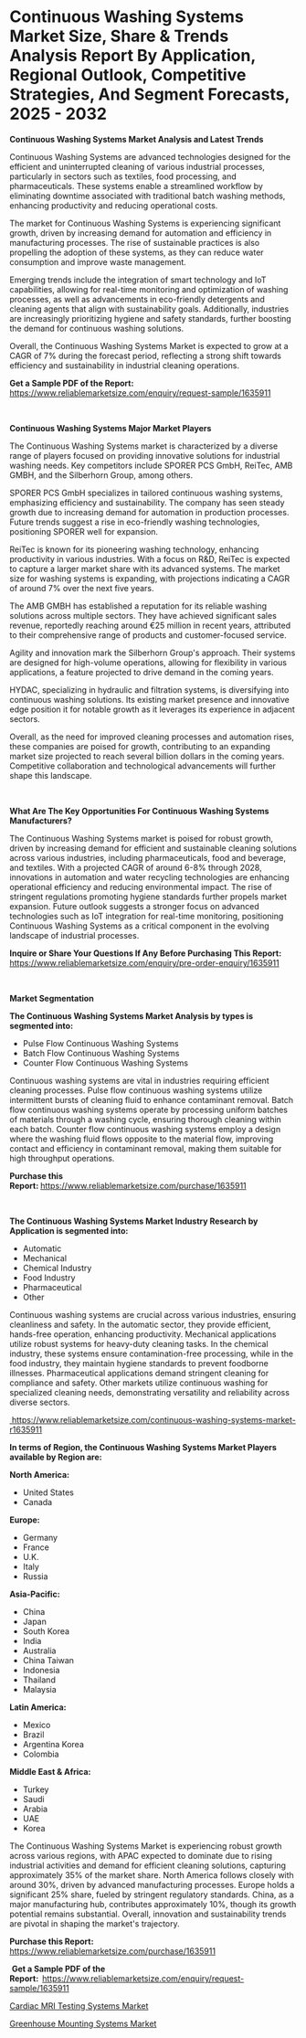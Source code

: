 <p><h1>Continuous Washing Systems Market Size, Share & Trends Analysis Report By Application, Regional Outlook, Competitive Strategies, And Segment Forecasts, 2025 - 2032</h1></p><p><strong>Continuous Washing Systems Market Analysis and Latest Trends</strong></p>
<p><p>Continuous Washing Systems are advanced technologies designed for the efficient and uninterrupted cleaning of various industrial processes, particularly in sectors such as textiles, food processing, and pharmaceuticals. These systems enable a streamlined workflow by eliminating downtime associated with traditional batch washing methods, enhancing productivity and reducing operational costs. </p><p>The market for Continuous Washing Systems is experiencing significant growth, driven by increasing demand for automation and efficiency in manufacturing processes. The rise of sustainable practices is also propelling the adoption of these systems, as they can reduce water consumption and improve waste management. </p><p>Emerging trends include the integration of smart technology and IoT capabilities, allowing for real-time monitoring and optimization of washing processes, as well as advancements in eco-friendly detergents and cleaning agents that align with sustainability goals. Additionally, industries are increasingly prioritizing hygiene and safety standards, further boosting the demand for continuous washing solutions.</p><p>Overall, the Continuous Washing Systems Market is expected to grow at a CAGR of 7% during the forecast period, reflecting a strong shift towards efficiency and sustainability in industrial cleaning operations.</p></p>
<p><strong>Get a Sample PDF of the Report:&nbsp;</strong> <a href="https://www.reliablemarketsize.com/enquiry/request-sample/1635911?utm_campaign=1103&utm_medium=2&utm_source=Github&utm_content=ia&utm_term=23032025&utm_id=continuous-washing-systems">https://www.reliablemarketsize.com/enquiry/request-sample/1635911</a></p>
<p>&nbsp;</p>
<p><strong>Continuous Washing Systems Major Market Players</strong></p>
<p><p>The Continuous Washing Systems market is characterized by a diverse range of players focused on providing innovative solutions for industrial washing needs. Key competitors include SPORER PCS GmbH, ReiTec, AMB GMBH, and the Silberhorn Group, among others. </p><p>SPORER PCS GmbH specializes in tailored continuous washing systems, emphasizing efficiency and sustainability. The company has seen steady growth due to increasing demand for automation in production processes. Future trends suggest a rise in eco-friendly washing technologies, positioning SPORER well for expansion.</p><p>ReiTec is known for its pioneering washing technology, enhancing productivity in various industries. With a focus on R&D, ReiTec is expected to capture a larger market share with its advanced systems. The market size for washing systems is expanding, with projections indicating a CAGR of around 7% over the next five years.</p><p>The AMB GMBH has established a reputation for its reliable washing solutions across multiple sectors. They have achieved significant sales revenue, reportedly reaching around €25 million in recent years, attributed to their comprehensive range of products and customer-focused service.</p><p>Agility and innovation mark the Silberhorn Group's approach. Their systems are designed for high-volume operations, allowing for flexibility in various applications, a feature projected to drive demand in the coming years.</p><p>HYDAC, specializing in hydraulic and filtration systems, is diversifying into continuous washing solutions. Its existing market presence and innovative edge position it for notable growth as it leverages its experience in adjacent sectors.</p><p>Overall, as the need for improved cleaning processes and automation rises, these companies are poised for growth, contributing to an expanding market size projected to reach several billion dollars in the coming years. Competitive collaboration and technological advancements will further shape this landscape.</p></p>
<p>&nbsp;</p>
<p><strong>What Are The Key Opportunities For Continuous Washing Systems Manufacturers?</strong></p>
<p><p>The Continuous Washing Systems market is poised for robust growth, driven by increasing demand for efficient and sustainable cleaning solutions across various industries, including pharmaceuticals, food and beverage, and textiles. With a projected CAGR of around 6-8% through 2028, innovations in automation and water recycling technologies are enhancing operational efficiency and reducing environmental impact. The rise of stringent regulations promoting hygiene standards further propels market expansion. Future outlook suggests a stronger focus on advanced technologies such as IoT integration for real-time monitoring, positioning Continuous Washing Systems as a critical component in the evolving landscape of industrial processes.</p></p>
<p><strong>Inquire or Share Your Questions If Any Before Purchasing This Report:</strong> <a href="https://www.reliablemarketsize.com/enquiry/pre-order-enquiry/1635911?utm_campaign=1103&utm_medium=2&utm_source=Github&utm_content=ia&utm_term=23032025&utm_id=continuous-washing-systems">https://www.reliablemarketsize.com/enquiry/pre-order-enquiry/1635911</a></p>
<p>&nbsp;</p>
<p><strong>Market Segmentation</strong></p>
<p><strong>The Continuous Washing Systems Market Analysis by types is segmented into:</strong></p>
<p><ul><li>Pulse Flow Continuous Washing Systems</li><li>Batch Flow Continuous Washing Systems</li><li>Counter Flow Continuous Washing Systems</li></ul></p>
<p><p>Continuous washing systems are vital in industries requiring efficient cleaning processes. Pulse flow continuous washing systems utilize intermittent bursts of cleaning fluid to enhance contaminant removal. Batch flow continuous washing systems operate by processing uniform batches of materials through a washing cycle, ensuring thorough cleaning within each batch. Counter flow continuous washing systems employ a design where the washing fluid flows opposite to the material flow, improving contact and efficiency in contaminant removal, making them suitable for high throughput operations.</p></p>
<p><strong>Purchase this Report:&nbsp;</strong><a href="https://www.reliablemarketsize.com/purchase/1635911?utm_campaign=1103&utm_medium=2&utm_source=Github&utm_content=ia&utm_term=23032025&utm_id=continuous-washing-systems">https://www.reliablemarketsize.com/purchase/1635911</a></p>
<p>&nbsp;</p>
<p><strong>The Continuous Washing Systems Market Industry Research by Application is segmented into:</strong></p>
<p><ul><li>Automatic</li><li>Mechanical</li><li>Chemical Industry</li><li>Food Industry</li><li>Pharmaceutical</li><li>Other</li></ul></p>
<p><p>Continuous washing systems are crucial across various industries, ensuring cleanliness and safety. In the automatic sector, they provide efficient, hands-free operation, enhancing productivity. Mechanical applications utilize robust systems for heavy-duty cleaning tasks. In the chemical industry, these systems ensure contamination-free processing, while in the food industry, they maintain hygiene standards to prevent foodborne illnesses. Pharmaceutical applications demand stringent cleaning for compliance and safety. Other markets utilize continuous washing for specialized cleaning needs, demonstrating versatility and reliability across diverse sectors.</p></p>
<p><a href="https://www.reliablemarketsize.com/continuous-washing-systems-market-r1635911?utm_campaign=1103&utm_medium=2&utm_source=Github&utm_content=ia&utm_term=23032025&utm_id=continuous-washing-systems">&nbsp;https://www.reliablemarketsize.com/continuous-washing-systems-market-r1635911</a></p>
<p><strong>In terms of Region, the Continuous Washing Systems Market Players available by Region are:</strong></p>
<p>
    <p> <strong> North America: </strong>
        <ul>
            <li>United States</li>
            <li>Canada</li>
        </ul>
        </p> 
    <p> <strong> Europe: </strong>
        <ul>
            <li>Germany</li>
            <li>France</li>
            <li>U.K.</li>
            <li>Italy</li>
            <li>Russia</li>
        </ul>
        </p> 
    <p> <strong> Asia-Pacific: </strong>
        <ul>
            <li>China</li>
            <li>Japan</li>
            <li>South Korea</li>
            <li>India</li>
            <li>Australia</li>
            <li>China Taiwan</li>
            <li>Indonesia</li>
            <li>Thailand</li>
            <li>Malaysia</li>
        </ul>
        </p> 
    <p> <strong> Latin America: </strong>
        <ul>
            <li>Mexico</li>
            <li>Brazil</li>
            <li>Argentina Korea</li>
            <li>Colombia</li>
        </ul>
        </p> 
    <p> <strong> Middle East & Africa: </strong>
        <ul>
            <li>Turkey</li>
            <li>Saudi</li>
            <li>Arabia</li>
            <li>UAE</li>
            <li>Korea</li>
        </ul>
    </p>
    </p>
<p><p>The Continuous Washing Systems Market is experiencing robust growth across various regions, with APAC expected to dominate due to rising industrial activities and demand for efficient cleaning solutions, capturing approximately 35% of the market share. North America follows closely with around 30%, driven by advanced manufacturing processes. Europe holds a significant 25% share, fueled by stringent regulatory standards. China, as a major manufacturing hub, contributes approximately 10%, though its growth potential remains substantial. Overall, innovation and sustainability trends are pivotal in shaping the market's trajectory.</p></p>
<p><strong>Purchase this Report: </strong><a href="https://www.reliablemarketsize.com/purchase/1635911?utm_campaign=1103&utm_medium=2&utm_source=Github&utm_content=ia&utm_term=23032025&utm_id=continuous-washing-systems">https://www.reliablemarketsize.com/purchase/1635911</a></p>
<p>&nbsp;<strong>Get a Sample PDF of the Report:&nbsp;&nbsp;</strong><a href="https://www.reliablemarketsize.com/enquiry/request-sample/1635911?utm_campaign=1103&utm_medium=2&utm_source=Github&utm_content=ia&utm_term=23032025&utm_id=continuous-washing-systems">https://www.reliablemarketsize.com/enquiry/request-sample/1635911</a></p>
<p><strong></strong></p>
<p><p><a href="https://github.com/gdfhhhj/Market-Research-Report-List-7/blob/main/cardiac-mri-testing-systems-market.md?utm_campaign=1103&utm_medium=2&utm_source=Github&utm_content=ia&utm_term=23032025&utm_id=continuous-washing-systems">Cardiac MRI Testing Systems Market</a></p><p><a href="https://github.com/auriashetzxj/Market-Research-Report-List-1/blob/main/greenhouse-mounting-systems-market.md?utm_campaign=1103&utm_medium=2&utm_source=Github&utm_content=ia&utm_term=23032025&utm_id=continuous-washing-systems">Greenhouse Mounting Systems Market</a></p></p>